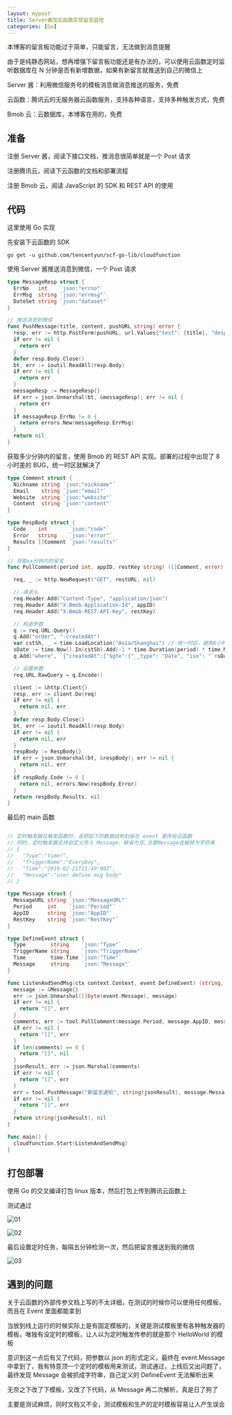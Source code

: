 ```yaml
---
layout: mypost
title: Server酱加云函数实现留言监控
categories: [Go]
---
```


本博客的留言板功能过于简单，只能留言，无法做到消息提醒

由于是纯静态网站，想再增强下留言板功能还是有办法的，可以使用云函数定时监听数据库在 N 分钟是否有新增数据，如果有新留言就推送到自己的微信上

Server 酱：利用微信服务号的模板消息做消息推送的服务，免费

云函数：腾讯云的无服务器云函数服务，支持各种语言，支持多种触发方式，免费

Bmob 云：云数据库，本博客在用的，免费

## 准备

注册 Server 酱，阅读下接口文档，推消息很简单就是一个 Post 请求

注册腾讯云，阅读下云函数的文档和部署流程

注册 Bmob 云，阅读 JavaScript 的 SDK 和 REST API 的使用

## 代码

这里使用 Go 实现

先安装下云函数的 SDK

`go get -u github.com/tencentyun/scf-go-lib/cloudfunction`

使用 Server 酱推送消息到微信，一个 Post 请求

```go
type MessageResp struct {
  ErrNo   int    `json:"errno"`
  ErrMsg  string `json:"errmsg"`
  DateSet string `json:"dataset"`
}

// 推送消息到微信
func PushMessage(title, content, pushURL string) error {
  resp, err := http.PostForm(pushURL, url.Values{"text": {title}, "desp": {content}})
  if err != nil {
    return err
  }
  defer resp.Body.Close()
  bt, err := ioutil.ReadAll(resp.Body)
  if err != nil {
    return err
  }
  messageResp := MessageResp{}
  if err = json.Unmarshal(bt, &messageResp); err != nil {
    return err
  }
  if messageResp.ErrNo != 0 {
    return errors.New(messageResp.ErrMsg)
  }
  return nil
}
```

获取多少分钟内的留言，使用 Bmob 的 REST API 实现。部署的过程中出现了 8 小时差的 BUG，统一时区就解决了

```go
type Comment struct {
  Nickname string `json:"nickname"`
  Email    string `json:"email"`
  Website  string `json:"website"`
  Content  string `json:"content"`
}

type RespBody struct {
  Code    int       `json:"code"`
  Error   string    `json:"error"`
  Results []Comment `json:"results"`
}

// 获取xx分钟内的留言
func PullComment(period int, appID, restKey string) ([]Comment, error) {

  req, _ := http.NewRequest("GET", restURL, nil)

  // 请求头
  req.Header.Add("Content-Type", "application/json")
  req.Header.Add("X-Bmob-Application-Id", appID)
  req.Header.Add("X-Bmob-REST-API-Key", restKey)

  // 构造参数
  q := req.URL.Query()
  q.Add("order", "-createdAt")
  var cstSh, _ = time.LoadLocation("Asia/Shanghai") // 统一时区，避免8小时差的BUG
  sDate := time.Now().In(cstSh).Add(-1 * time.Duration(period) * time.Minute).Format("2006-01-02 15:04:05")
  q.Add("where", `{"createdAt":{"$gte":{"__type": "Date", "iso": "`+sDate+`"}}}`)

  // 设置参数
  req.URL.RawQuery = q.Encode()

  client := &http.Client{}
  resp, err := client.Do(req)
  if err != nil {
    return nil, err
  }
  defer resp.Body.Close()
  bt, err := ioutil.ReadAll(resp.Body)
  if err != nil {
    return nil, err
  }
  respBody := RespBody{}
  if err = json.Unmarshal(bt, &respBody); err != nil {
    return nil, err
  }
  if respBody.Code != 0 {
    return nil, errors.New(respBody.Error)
  }
  return respBody.Results, nil
}
```

最后的 main 函数

```go

// 定时触发器在触发函数时，会把如下的数据结构封装在 event 里传给云函数
// 同时，定时触发器支持自定义传入 Message，缺省为空,注意Message会被转为字符串
// {
//   "Type":"timer",
//   "TriggerName":"EveryDay",
//   "Time":"2019-02-21T11:49:00Z",
//   "Message":"user define msg body"
// }

type Message struct {
  MessageURL string `json:"MessageURL"`
  Period     int    `json:"Period"`
  AppID      string `json:"AppID"`
  RestKey    string `json:"RestKey"`
}

type DefineEvent struct {
  Type        string    `json:"Type"`
  TriggerName string    `json:"TriggerName"`
  Time        time.Time `json:"Time"`
  Message     string    `json:"Message"`
}

func ListenAndSendMsg(ctx context.Context, event DefineEvent) (string, error) {
  message := &Message{}
  err := json.Unmarshal([]byte(event.Message), message)
  if err != nil {
    return "[]", err
  }
  comments, err := tool.PullComment(message.Period, message.AppID, message.RestKey)
  if err != nil {
    return "[]", err
  }
  if len(comments) == 0 {
    return "[]", nil
  }
  jsonResult, err := json.Marshal(comments)
  if err != nil {
    return "[]", err
  }
  err = tool.PushMessage("新留言通知", string(jsonResult), message.MessageURL)
  if err != nil {
    return "[]", err
  }
  return string(jsonResult), nil
}

func main() {
  cloudfunction.Start(ListenAndSendMsg)
}
```

## 打包部署

使用 Go 的交叉编译打包 linux 版本，然后打包上传到腾讯云函数上

测试通过

![01](01.png)

![02](02.jpg)

最后设置定时任务，每隔五分钟检测一次，然后把留言推送到我的微信

![03](03.png)

## 遇到的问题

关于云函数的外部传参文档上写的不太详细，在测试的时候你可以使用任何模板，而且在 Event 里面都能拿到

当放到线上运行的时候实际上是有固定模板的，关键是测试模板里有各种触发器的模板，唯独有没定时的模板，让人以为定时触发传参的就是那个 HelloWorld 的模板

意识到这一点后有又了代码，把参数以 json 的形式定义，最终在 event.Message 中拿到了，我有特意顶一个定时的模板用来测试，测试通过，上线后又出问题了，最终发现 Message 会被抓成字符串，自己定义的 DefineEvent 无法解析出来

无奈之下改了下模板，又改了下代码，从 Message 再二次解析，真是日了狗了

主要是测试麻烦，同时文档又不全，测试模板和生产的定时模板容易让人产生误会
